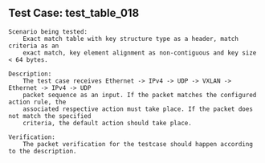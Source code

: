 Test Case: test_table_018
-----------------------

    Scenario being tested:
        Exact match table with key structure type as a header, match criteria as an
        exact match, key element alignment as non-contiguous and key size < 64 bytes.

    Description:
        The test case receives Ethernet -> IPv4 -> UDP -> VXLAN -> Ethernet -> IPv4 -> UDP
        packet sequence as an input. If the packet matches the configured action rule, the
        associated respective action must take place. If the packet does not match the specified
        criteria, the default action should take place.

    Verification:
        The packet verification for the testcase should happen according to the description.